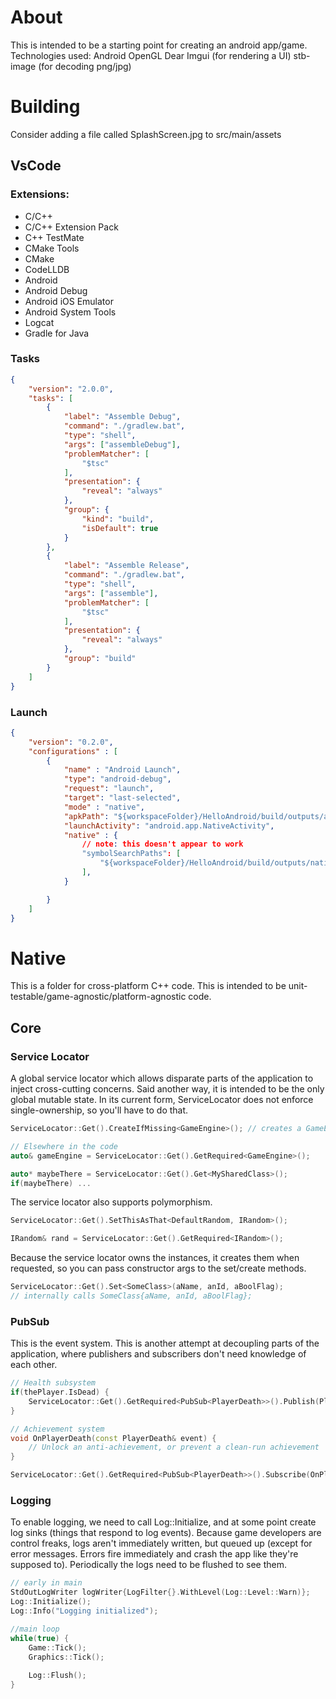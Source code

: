 # About
This is intended to be a starting point for creating an android app/game.
Technologies used:
	Android
	OpenGL
	Dear Imgui (for rendering a UI)
	stb-image (for decoding png/jpg)

# Building
Consider adding a file called SplashScreen.jpg to src/main/assets

## VsCode
### Extensions: 
* C/C++
* C/C++ Extension Pack
* C++ TestMate
* CMake Tools
* CMake
* CodeLLDB
* Android
* Android Debug
* Android iOS Emulator
* Android System Tools
* Logcat
* Gradle for Java

### Tasks
```json
{
    "version": "2.0.0",
    "tasks": [
        {
            "label": "Assemble Debug",
            "command": "./gradlew.bat",
            "type": "shell",
            "args": ["assembleDebug"],
            "problemMatcher": [
                "$tsc"
            ],
            "presentation": {
                "reveal": "always"
            },
            "group": {
                "kind": "build",
                "isDefault": true
            }
        },
        {
            "label": "Assemble Release",
            "command": "./gradlew.bat",
            "type": "shell",
            "args": ["assemble"],
            "problemMatcher": [
                "$tsc"
            ],
            "presentation": {
                "reveal": "always"
            },
            "group": "build"
        }
    ]
}
```

### Launch
```json
{
    "version": "0.2.0",
    "configurations" : [
        {
            "name" : "Android Launch",
            "type": "android-debug",
            "request": "launch",
            "target": "last-selected",
            "mode" : "native",
            "apkPath": "${workspaceFolder}/HelloAndroid/build/outputs/apk/debug/HelloAndroid-debug.apk",
            "launchActivity": "android.app.NativeActivity",
            "native" : {
				// note: this doesn't appear to work
                "symbolSearchPaths": [
                    "${workspaceFolder}/HelloAndroid/build/outputs/native-debug-symbols/debug/x86_64/",
                ],
            }

        }
    ]
}
```

# Native
This is a folder for cross-platform C++ code.  This is intended to be unit-testable/game-agnostic/platform-agnostic code.

## Core

### Service Locator
A global service locator which allows disparate parts of the application to inject cross-cutting concerns.  Said another way, it is intended to be the only global mutable state.  In its current form, ServiceLocator does not enforce single-ownership, so you'll have to do that.

```cpp
ServiceLocator::Get().CreateIfMissing<GameEngine>(); // creates a GameEngine for the ServiceLocator to own

// Elsewhere in the code
auto& gameEngine = ServiceLocator::Get().GetRequired<GameEngine>();

auto* maybeThere = ServiceLocator::Get().Get<MySharedClass>();
if(maybeThere) ...
```

The service locator also supports polymorphism.
```cpp
ServiceLocator::Get().SetThisAsThat<DefaultRandom, IRandom>();

IRandom& rand = ServiceLocator::Get().GetRequired<IRandom>();
```

Because the service locator owns the instances, it creates them when requested, so you can pass constructor args to the set/create methods.

```cpp
ServiceLocator::Get().Set<SomeClass>(aName, anId, aBoolFlag);
// internally calls SomeClass{aName, anId, aBoolFlag};
```

### PubSub
This is the event system.  This is another attempt at decoupling parts of the application, where publishers and subscribers don't need knowledge of each other.

```cpp
// Health subsystem
if(thePlayer.IsDead) {
	ServiceLocator::Get().GetRequired<PubSub<PlayerDeath>>().Publish(PlayerDeath{ thePlayer.Name });
}

// Achievement system
void OnPlayerDeath(const PlayerDeath& event) {
	// Unlock an anti-achievement, or prevent a clean-run achievement
}

ServiceLocator::Get().GetRequired<PubSub<PlayerDeath>>().Subscribe(OnPlayerDeath);
```

### Logging
To enable logging, we need to call Log::Initialize, and at some point create log sinks (things that respond to log events).
Because game developers are control freaks, logs aren't immediately written, but queued up (except for error messages.  Errors fire immediately and crash the app like they're supposed to).  Periodically the logs need to be flushed to see them.

```cpp
// early in main
StdOutLogWriter logWriter{LogFilter{}.WithLevel(Log::Level::Warn)};
Log::Initialize();
Log::Info("Logging initialized");

//main loop
while(true) {
	Game::Tick();
	Graphics::Tick();
	
	Log::Flush();
}
```
